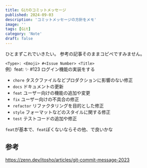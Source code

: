 ```yaml
---
title: Gitのコミットメッセージ
published: 2024-09-03
description: 'コミットメッセージの方針をメモ'
image: ''
tags: [Git]
category: 'Note'
draft: false
---
```


ひとまずこれでいきたい。
参考の記事そのままコピペですみません。

`<Type>: <Emoji> #<Issue Number> <Title>`  
例）feat: ✨ #123 ログイン機能の実装をする

- `chore` タスクファイルなどプロダクションに影響のない修正
- `docs` ドキュメントの更新
- `feat` ユーザー向けの機能の追加や変更
- `fix` ユーザー向けの不具合の修正
- `refactor` リファクタリングを目的とした修正
- `style` フォーマットなどのスタイルに関する修正
- `test` テストコードの追加や修正

`feat`が基本で、`feat`ぽくないならその他、で良いかな

## 参考

https://zenn.dev/itosho/articles/git-commit-message-2023
